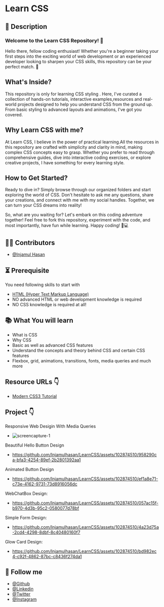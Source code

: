 # Learn CSS

## 📝 Description

### Welcome to the Learn CSS Repository! 🚀

Hello there, fellow coding enthusiast! Whether you're a beginner taking your first steps into the exciting world of web development or an experienced developer looking to sharpen your CSS skills, this repository can be your perfect match. 🎉

## What's Inside?

This repository is only for learning CSS styling . Here, I've curated a collection of hands-on tutorials, interactive examples,resources and real-world projects designed to help you understand CSS from the ground up. From basic styling to advanced layouts and animations, I've got you covered.

## Why Learn CSS with me?

At Learn CSS, I believe in the power of practical learning.All the resources in this repository are crafted with simplicity and clarity in mind, making complex CSS concepts easy to grasp. Whether you prefer to read through comprehensive guides, dive into interactive coding exercises, or explore creative projects, I have something for every learning style.

## How to Get Started?

Ready to dive in? Simply browse through our organized folders and start exploring the world of CSS. Don't hesitate to ask me any questions, share your creations, and connect with me with my social handles. Together, we can turn your CSS dreams into reality!

So, what are you waiting for? Let's embark on this coding adventure together! Feel free to fork this repository, experiment with the code, and most importantly, have fun while learning. Happy coding! 🎨💻

## 🧑‍💻 Contributors

- [@Injamul Hasan](https://github.com/Injamulhasan)

## ⏳ Prerequisite

You need following skills to start with

- [HTML (Hyper Text Markup Language)](https://www.w3schools.com/html/default.asp)
- NO advanced HTML or web development knowledge is required
- NO CSS knowledge is required at all!

## 📚 What You will learn

- What is CSS
- Why CSS
- Basic as well as advanced CSS features
- Understand the concepts and theory behind CSS and certain CSS features
- Flexbox, grid, animations, transitions, fonts, media queries and much more

## Resource URLs 👇

- [Modern CSS3 Tutorial](https://www.w3schools.com/css/default.asp)

## Project 👇

Responsive Web Desigin With Media Queries

- ![screencapture-1](https://github.com/Injamulhasan/LearnCSS/assets/102874510/79633d6c-6b45-4f58-9bd9-9596cb85cf9d)

Beautiful Hello Button Design

- https://github.com/Injamulhasan/LearnCSS/assets/102874510/958290ca-bfa3-4254-89ef-2b2801392aa1

Animated Button Design

- https://github.com/Injamulhasan/LearnCSS/assets/102874510/ef1a8e71-c73e-4162-9731-73d8916056dc

WebChatBox Design:

- https://github.com/Injamulhasan/LearnCSS/assets/102874510/057ac15f-b970-4d3b-95c2-0580077d78bf

Simple Form Design:

- https://github.com/Injamulhasan/LearnCSS/assets/102874510/4a23d75a-2cd4-4298-8dbf-8c40480160f7

Glow Card Design:

- https://github.com/Injamulhasan/LearnCSS/assets/102874510/bd982ec4-c92f-4862-87bc-c8436f274da1

## 🥰 Follow me

- [@Github](https://github.com/Injamulhasan)
- [@Linkedin](https://www.linkedin.com/in/helloinjamul/)
- [@Twitter](https://twitter.com/injamulhasan)
- [@Instagram](https://www.instagram.com/injamulhasan_/)
